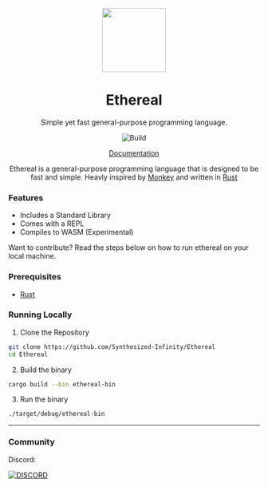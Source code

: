 <div align="center">

<img src=https://ethereal-docs.vercel.app/Logo.png width=128>


# Ethereal

Simple yet fast general-purpose programming language. 

![Build](https://github.com/Synthesized-Infinity/Ethereal/actions/workflows/build.yml/badge.svg)

[Documentation](https://ethereal-docs.vercel.app/)


Ethereal is a general-purpose programming language that is designed to be fast and simple. Heavly inspired by [Monkey](https://monkeylang.org/) and written in [Rust](https://rust-lang.org/)

</div>

### Features

- Includes a Standard Library
- Comes with a REPL
- Compiles to WASM (Experimental)


Want to contribute? Read the steps below on how to run ethereal on your local machine.

### Prerequisites

* [Rust](https://rust-lang.org/)

### Running Locally

1. Clone the Repository

```bash
git clone https://github.com/Synthesized-Infinity/Ethereal
cd Ethereal
```

2. Build the binary

```bash
cargo build --bin ethereal-bin
```

3. Run the binary

```bash
./target/debug/ethereal-bin 
```


----

### Community 

Discord:

[![DISCORD](https://invidget.switchblade.xyz/FJuArcCfQv)](https://discord.gg/FJuArcCfQv)

